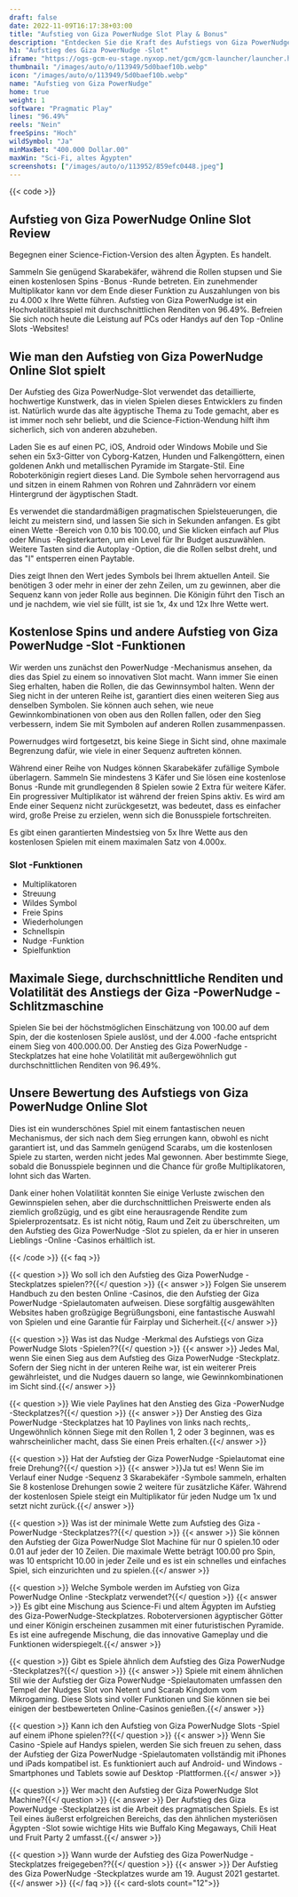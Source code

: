 ```yaml
---
draft: false
date: 2022-11-09T16:17:38+03:00
title: "Aufstieg von Giza PowerNudge Slot Play & Bonus"
description: "Entdecken Sie die Kraft des Aufstiegs von Giza PowerNudge Online Slot in dieser vollständigen Überprüfung des Gameplays, der Funktionen und wo Sie mit dem besten Casino -Bonus spielen können."
h1: "Aufstieg des Giza PowerNudge -Slot"
iframe: "https://ogs-gcm-eu-stage.nyxop.net/gcm/gcm-launcher/launcher.html?gameUrl=https%3A%2F%2Fnyx.prerelease-env.biz%2Fgs2c%2Fcommon%2Fgames-html5%2Fnyx-game-loader.html%3Fenvid%3Deur%26stage%3D1&gameid=vs10nudgeit&operatorid=241&sessionid=Free%3Ahi8s65d5e7n7u0pcoddtjd5aee5&currency=EUR&lang=en_us&mode=demo&device=desktop&lobbyurl=&ogsgameid=1510201"
thumbnail: "/images/auto/o/113949/5d0baef10b.webp"
icon: "/images/auto/o/113949/5d0baef10b.webp"
name: "Aufstieg von Giza PowerNudge"
home: true
weight: 1
software: "Pragmatic Play"
lines: "96.49%"
reels: "Nein"
freeSpins: "Hoch"
wildSymbol: "Ja"
minMaxBet: "400.000 Dollar.00"
maxWin: "Sci-Fi, altes Ägypten"
screenshots: ["/images/auto/o/113952/859efc0448.jpeg"]
---
```


{{< code >}}<h2>Aufstieg von Giza PowerNudge Online Slot Review</h2><p>Begegnen einer Science-Fiction-Version des alten Ägypten. Es handelt.</p><p>Sammeln Sie genügend Skarabekäfer, während die Rollen stupsen und Sie einen kostenlosen Spins -Bonus -Runde betreten. Ein zunehmender Multiplikator kann vor dem Ende dieser Funktion zu Auszahlungen von bis zu 4.000 x Ihre Wette führen. Aufstieg von Giza PowerNudge ist ein Hochvolatilitätsspiel mit durchschnittlichen Renditen von 96.49%. Befreien Sie sich noch heute die Leistung auf PCs oder Handys auf den Top -Online Slots -Websites!</p><h2>Wie man den Aufstieg von Giza PowerNudge Online Slot spielt</h2><p>Der Aufstieg des Giza PowerNudge-Slot verwendet das detaillierte, hochwertige Kunstwerk, das in vielen Spielen dieses Entwicklers zu finden ist. Natürlich wurde das alte ägyptische Thema zu Tode gemacht, aber es ist immer noch sehr beliebt, und die Science-Fiction-Wendung hilft ihm sicherlich, sich von anderen abzuheben.</p><p>Laden Sie es auf einen PC, iOS, Android oder Windows Mobile und Sie sehen ein 5x3-Gitter von Cyborg-Katzen, Hunden und Falkengöttern, einen goldenen Ankh und metallischen Pyramide im Stargate-Stil. Eine Roboterkönigin regiert dieses Land. Die Symbole sehen hervorragend aus und sitzen in einem Rahmen von Rohren und Zahnrädern vor einem Hintergrund der ägyptischen Stadt.</p><p>Es verwendet die standardmäßigen pragmatischen Spielsteuerungen, die leicht zu meistern sind, und lassen Sie sich in Sekunden anfangen. Es gibt einen Wette -Bereich von 0.10 bis 100.00, und Sie klicken einfach auf Plus oder Minus -Registerkarten, um ein Level für Ihr Budget auszuwählen. Weitere Tasten sind die Autoplay -Option, die die Rollen selbst dreht, und das "I" entsperren einen Paytable.</p><p>Dies zeigt Ihnen den Wert jedes Symbols bei Ihrem aktuellen Anteil. Sie benötigen 3 oder mehr in einer der zehn Zeilen, um zu gewinnen, aber die Sequenz kann von jeder Rolle aus beginnen. Die Königin führt den Tisch an und je nachdem, wie viel sie füllt, ist sie 1x, 4x und 12x Ihre Wette wert.</p><h2>Kostenlose Spins und andere Aufstieg von Giza PowerNudge -Slot -Funktionen</h2><p>Wir werden uns zunächst den PowerNudge -Mechanismus ansehen, da dies das Spiel zu einem so innovativen Slot macht. Wann immer Sie einen Sieg erhalten, haben die Rollen, die das Gewinnsymbol halten. Wenn der Sieg nicht in der unteren Reihe ist, garantiert dies einen weiteren Sieg aus denselben Symbolen. Sie können auch sehen, wie neue Gewinnkombinationen von oben aus den Rollen fallen, oder den Sieg verbessern, indem Sie mit Symbolen auf anderen Rollen zusammenpassen.</p><p>Powernudges wird fortgesetzt, bis keine Siege in Sicht sind, ohne maximale Begrenzung dafür, wie viele in einer Sequenz auftreten können.</p><p>Während einer Reihe von Nudges können Skarabekäfer zufällige Symbole überlagern. Sammeln Sie mindestens 3 Käfer und Sie lösen eine kostenlose Bonus -Runde mit grundlegenden 8 Spielen sowie 2 Extra für weitere Käfer. Ein progressiver Multiplikator ist während der freien Spins aktiv. Es wird am Ende einer Sequenz nicht zurückgesetzt, was bedeutet, dass es einfacher wird, große Preise zu erzielen, wenn sich die Bonusspiele fortschreiten.</p><p>Es gibt einen garantierten Mindestsieg von 5x Ihre Wette aus den kostenlosen Spielen mit einem maximalen Satz von 4.000x.</p><h3>
Slot -Funktionen</h3><ul>
<li></span>
Multiplikatoren</li>
<li></span>
Streuung</li>
<li></span>
Wildes Symbol</li>
<li></span>
Freie Spins</li>
<li></span>
Wiederholungen</li>
<li></span>
Schnellspin</li>
<li></span>
Nudge -Funktion</li>
<li></span>
Spielfunktion</li></ul><h2>Maximale Siege, durchschnittliche Renditen und Volatilität des Anstiegs der Giza -PowerNudge -Schlitzmaschine</h2><p>Spielen Sie bei der höchstmöglichen Einschätzung von 100.00 auf dem Spin, der die kostenlosen Spiele auslöst, und der 4.000 -fache entspricht einem Sieg von 400.000.00. Der Anstieg des Giza PowerNudge -Steckplatzes hat eine hohe Volatilität mit außergewöhnlich gut durchschnittlichen Renditen von 96.49%.</p><h2>Unsere Bewertung des Aufstiegs von Giza PowerNudge Online Slot</h2><p>Dies ist ein wunderschönes Spiel mit einem fantastischen neuen Mechanismus, der sich nach dem Sieg errungen kann, obwohl es nicht garantiert ist, und das Sammeln genügend Scarabs, um die kostenlosen Spiele zu starten, werden nicht jedes Mal gewonnen. Aber bestimmte Siege, sobald die Bonusspiele beginnen und die Chance für große Multiplikatoren, lohnt sich das Warten.</p><p>Dank einer hohen Volatilität konnten Sie einige Verluste zwischen den Gewinnspielen sehen, aber die durchschnittlichen Preiswerte enden als ziemlich großzügig, und es gibt eine herausragende Rendite zum Spielerprozentsatz. Es ist nicht nötig, Raum und Zeit zu überschreiten, um den Aufstieg des Giza PowerNudge -Slot zu spielen, da er hier in unseren Lieblings -Online -Casinos erhältlich ist.</p>
{{< /code >}}
{{< faq >}}

{{< question >}} Wo soll ich den Aufstieg des Giza PowerNudge -Steckplatzes spielen??{{</ question >}}
{{< answer >}} Folgen Sie unserem Handbuch zu den besten Online -Casinos, die den Aufstieg der Giza PowerNudge -Spielautomaten aufweisen. Diese sorgfältig ausgewählten Websites haben großzügige Begrüßungsboni, eine fantastische Auswahl von Spielen und eine Garantie für Fairplay und Sicherheit.{{</ answer >}}

{{< question >}} Was ist das Nudge -Merkmal des Aufstiegs von Giza PowerNudge Slots -Spielen??{{</ question >}}
{{< answer >}} Jedes Mal, wenn Sie einen Sieg aus dem Aufstieg des Giza PowerNudge -Steckplatz. Sofern der Sieg nicht in der unteren Reihe war, ist ein weiterer Preis gewährleistet, und die Nudges dauern so lange, wie Gewinnkombinationen im Sicht sind.{{</ answer >}}

{{< question >}} Wie viele Paylines hat den Anstieg des Giza -PowerNudge -Steckplatzes?{{</ question >}}
{{< answer >}} Der Anstieg des Giza PowerNudge -Steckplatzes hat 10 Paylines von links nach rechts,. Ungewöhnlich können Siege mit den Rollen 1, 2 oder 3 beginnen, was es wahrscheinlicher macht, dass Sie einen Preis erhalten.{{</ answer >}}

{{< question >}} Hat der Aufstieg der Giza PowerNudge -Spielautomat eine freie Drehung?{{</ question >}}
{{< answer >}}Ja tut es! Wenn Sie im Verlauf einer Nudge -Sequenz 3 Skarabekäfer -Symbole sammeln, erhalten Sie 8 kostenlose Drehungen sowie 2 weitere für zusätzliche Käfer. Während der kostenlosen Spiele steigt ein Multiplikator für jeden Nudge um 1x und setzt nicht zurück.{{</ answer >}}

{{< question >}} Was ist der minimale Wette zum Aufstieg des Giza -PowerNudge -Steckplatzes??{{</ question >}}
{{< answer >}} Sie können den Aufstieg der Giza PowerNudge Slot Machine für nur 0 spielen.10 oder 0.01 auf jeder der 10 Zeilen. Die maximale Wette beträgt 100.00 pro Spin, was 10 entspricht 10.00 in jeder Zeile und es ist ein schnelles und einfaches Spiel, sich einzurichten und zu spielen.{{</ answer >}}

{{< question >}} Welche Symbole werden im Aufstieg von Giza PowerNudge Online -Steckplatz verwendet?{{</ question >}}
{{< answer >}} Es gibt eine Mischung aus Science-Fi und altem Ägypten im Aufstieg des Giza-PowerNudge-Steckplatzes. Roboterversionen ägyptischer Götter und einer Königin erscheinen zusammen mit einer futuristischen Pyramide. Es ist eine aufregende Mischung, die das innovative Gameplay und die Funktionen widerspiegelt.{{</ answer >}}

{{< question >}} Gibt es Spiele ähnlich dem Aufstieg des Giza PowerNudge -Steckplatzes?{{</ question >}}
{{< answer >}} Spiele mit einem ähnlichen Stil wie der Aufstieg der Giza PowerNudge -Spielautomaten umfassen den Tempel der Nudges Slot von Netent und Scarab Kingdom vom Mikrogaming. Diese Slots sind voller Funktionen und Sie können sie bei einigen der bestbewerteten Online-Casinos genießen.{{</ answer >}}

{{< question >}} Kann ich den Aufstieg von Giza PowerNudge Slots -Spiel auf einem iPhone spielen??{{</ question >}}
{{< answer >}} Wenn Sie Casino -Spiele auf Handys spielen, werden Sie sich freuen zu sehen, dass der Aufstieg der Giza PowerNudge -Spielautomaten vollständig mit iPhones und iPads kompatibel ist. Es funktioniert auch auf Android- und Windows -Smartphones und Tablets sowie auf Desktop -Plattformen.{{</ answer >}}

{{< question >}} Wer macht den Aufstieg der Giza PowerNudge Slot Machine?{{</ question >}}
{{< answer >}} Der Aufstieg des Giza PowerNudge -Steckplatzes ist die Arbeit des pragmatischen Spiels. Es ist Teil eines äußerst erfolgreichen Bereichs, das den ähnlichen mysteriösen Ägypten -Slot sowie wichtige Hits wie Buffalo King Megaways, Chili Heat und Fruit Party 2 umfasst.{{</ answer >}}

{{< question >}} Wann wurde der Aufstieg des Giza PowerNudge -Steckplatzes freigegeben??{{</ question >}}
{{< answer >}} Der Aufstieg des Giza PowerNudge -Steckplatzes wurde am 19. August 2021 gestartet.{{</ answer >}}
{{</ faq >}}
{{< card-slots count="12">}}